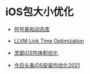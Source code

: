 # iOS包大小优化

- [符号表和动态库](https://www.jianshu.com/p/ad94091b4977)
- [LLVM Link Time Optimization](https://llvm.org/docs/LinkTimeOptimization.html)



- [灵犀iOS包体积优化](https://www.jianshu.com/p/7d19209b4de3)
- [今日头条iOS安装包优化2021](https://www.jianshu.com/p/83928dc1cc01)


